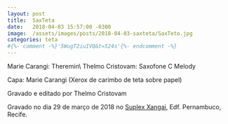 ```yaml
---
layout: post
title:  SaxTeta
date:   2018-04-03 15:57:00 -0300
image:  /assets/images/posts/2018-04-03-saxteta/SaxTeto.jpg
categories: teta
#{%- comment -%}'5WugT2iuIVQ&t=524s'{%- endcomment -%}
---
```


Marie Carangi: Theremin\\
Thelmo Cristovam: Saxofone C Melody

Capa: Marie Carangi (Xerox de carimbo de teta sobre papel)

Gravado e editado por Thelmo Cristovam

Gravado no dia 29 de março de 2018 no [Suplex Xangai][suplex], Edf. Pernambuco,
Recife.

[suplex]: https://www.facebook.com/suplexangai/ "Suplex Xangai"
